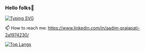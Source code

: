 ### Hello folks👋
[![Typing SVG](https://readme-typing-svg.demolab.com?font=poppins&size=40&pause=1000&color=48CAF7&random=false&width=540&height=65&lines=I'm+Aadim+Prajapati;Nice+to+meet+you+guys)](https://git.io/typing-svg)

📫 How to reach me: https://www.linkedin.com/in/aadim-prajapati-2a1974230/

[![Top Langs](https://github-readme-stats.vercel.app/api/top-langs/?username=PR7175Z&layout=compact&title_color=ffffff&bg_color=1B1A55&hide_border=true)](https://github.com/anuraghazra/github-readme-stats)
<!--
**PR7175Z/PR7175Z** is a ✨ _special_ ✨ repository because its `README.md` (this file) appears on your GitHub profile.

Here are some ideas to get you started:

- 🔭 I’m currently working on ...
- 🌱 I’m currently learning ...
- 👯 I’m looking to collaborate on ...
- 🤔 I’m looking for help with ...
- 💬 Ask me about ...
- 📫 How to reach me: ...
- 😄 Pronouns: ...
- ⚡ Fun fact: ...
-->
